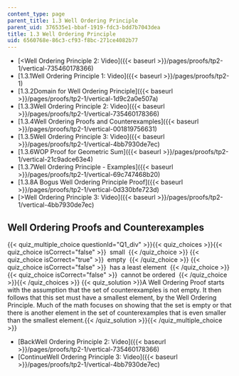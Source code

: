 ```yaml
---
content_type: page
parent_title: 1.3 Well Ordering Principle
parent_uid: 376535e1-bbaf-1919-fdc3-bdd7b7043dea
title: 1.3 Well Ordering Principle
uid: 6560768e-86c3-cf93-f8bc-271ce4082b77
---
```


*   [<Well Ordering Principle 2: Video]({{< baseurl >}}/pages/proofs/tp2-1/vertical-735460178366)
*   [1.3.1Well Ordering Principle 1: Video]({{< baseurl >}}/pages/proofs/tp2-1)
*   [1.3.2Domain for Well Ordering Principle]({{< baseurl >}}/pages/proofs/tp2-1/vertical-1d9c2a0e507a)
*   [1.3.3Well Ordering Principle 2: Video]({{< baseurl >}}/pages/proofs/tp2-1/vertical-735460178366)
*   [1.3.4Well Ordering Proofs and Counterexamples]({{< baseurl >}}/pages/proofs/tp2-1/vertical-001819756631)
*   [1.3.5Well Ordering Principle 3: Video]({{< baseurl >}}/pages/proofs/tp2-1/vertical-4bb7930de7ec)
*   [1.3.6WOP Proof for Geometric Sum]({{< baseurl >}}/pages/proofs/tp2-1/vertical-21c9adce63e4)
*   [1.3.7Well Ordering Principle - Examples]({{< baseurl >}}/pages/proofs/tp2-1/vertical-69c747468b20)
*   [1.3.8A Bogus Well Ordering Principle Proof]({{< baseurl >}}/pages/proofs/tp2-1/vertical-0d330bfe723d)
*   [\>Well Ordering Principle 3: Video]({{< baseurl >}}/pages/proofs/tp2-1/vertical-4bb7930de7ec)

Well Ordering Proofs and Counterexamples
----------------------------------------

  
{{< quiz_multiple_choice questionId="Q1_div" >}}{{< quiz_choices >}}{{< quiz_choice isCorrect="false" >}}&nbsp; small &nbsp;{{< /quiz_choice >}}
{{< quiz_choice isCorrect="true" >}}&nbsp; empty &nbsp;{{< /quiz_choice >}}
{{< quiz_choice isCorrect="false" >}}&nbsp; has a least element &nbsp;{{< /quiz_choice >}}
{{< quiz_choice isCorrect="false" >}}&nbsp; cannot be ordered &nbsp;{{< /quiz_choice >}}{{< /quiz_choices >}}
{{< quiz_solution >}}A Well Ordering Proof starts with the assumption that the set of counterexamples is not empty. It then follows that this set must have a smallest element, by the Well Ordering Principle. Much of the math focuses on showing that the set is empty or that there is another element in the set of counterexamples that is even smaller than the smallest element.{{< /quiz_solution >}}{{< /quiz_multiple_choice >}}

*   [BackWell Ordering Principle 2: Video]({{< baseurl >}}/pages/proofs/tp2-1/vertical-735460178366)
*   [ContinueWell Ordering Principle 3: Video]({{< baseurl >}}/pages/proofs/tp2-1/vertical-4bb7930de7ec)